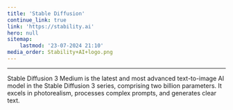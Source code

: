 ```yaml
---
title: 'Stable Diffusion'
continue_link: true
link: 'https://stability.ai'
hero: null
sitemap:
    lastmod: '23-07-2024 21:10'
media_order: Stability+AI+logo.png
---
```


---
Stable Diffusion 3 Medium is the latest and most advanced text-to-image AI model in the Stable Diffusion 3 series, comprising two billion parameters. It excels in photorealism, processes complex prompts, and generates clear text. 
